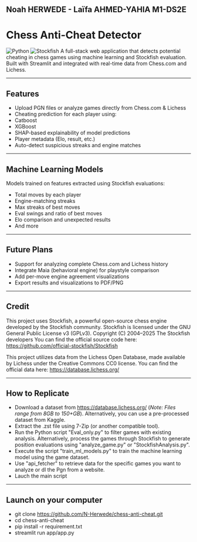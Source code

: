 ## Noah HERWEDE - Laïfa AHMED-YAHIA M1-DS2E

# Chess Anti-Cheat Detector  
![Python](https://img.shields.io/badge/Python-3.10+-blue)
![Stockfish](https://img.shields.io/badge/Stockfish-Engine-orange)
A full-stack web application that detects potential cheating in chess games using machine learning and Stockfish evaluation. Built with Streamlit and integrated with real-time data from Chess.com and Lichess.

---

##  Features

-  Upload PGN files or analyze games directly from Chess.com & Lichess
-  Cheating prediction for each player using:
  - Catboost
  - XGBoost
-  SHAP-based explainability of model predictions
-  Player metadata (Elo, result, etc.)
-  Auto-detect suspicious streaks and engine matches

---

## Machine Learning Models

Models trained on features extracted using Stockfish evaluations:

- Total moves by each player
- Engine-matching streaks
- Max streaks of best moves
- Eval swings and ratio of best moves
- Elo comparison and unexpected results
- And more

---

## Future Plans

- Support for analyzing complete Chess.com and Lichess history
- Integrate Maia (behavioral engine) for playstyle comparison
- Add per-move engine agreement visualizations
- Export results and visualizations to PDF/PNG

---
## Credit

This project uses Stockfish, a powerful open-source chess engine developed by the Stockfish community.
Stockfish is licensed under the GNU General Public License v3 (GPLv3).
Copyright (C) 2004–2025 The Stockfish developers
You can find the official source code here: https://github.com/official-stockfish/Stockfish 

This project utilizes data from the Lichess Open Database, made available by Lichess under the Creative Commons CC0 license.
You can find the official data here: https://database.lichess.org/

---

## How to Replicate

- Download a dataset from https://database.lichess.org/ (*Note: Files range from 8GB to 150+GB*). Alternatively, you can use a pre-processed dataset from Kaggle.
- Extract the .zst file using 7-Zip (or another compatible tool).
- Run the Python script "Eval_only.py" to filter games with existing analysis. Alternatively, process the games through Stockfish to generate position evaluations using "analyze_game.py" or "StockfishAnalysis.py".
- Execute the script "train_ml_models.py" to train the machine learning model using the game dataset.
- Use "api_fetcher" to retrieve data for the specific games you want to analyze or dl the Pgn from a website.
- Lauch the main script

---

## Launch on your computer 

- git clone https://github.com/N-Herwede/chess-anti-cheat.git
- cd chess-anti-cheat
- pip install -r requirement.txt
- streamlit run app/app.py


